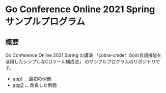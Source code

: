 # Go Conference Online 2021 Spring サンプルプログラム

## 概要

Go Conference Online 2021 Spring の講演
「cobra-cmder: Goの言語機能を活用したシンプルなCLIツール構成法」
のサンプルプログラムのリポジトリです。

- [app1](app1) ... 最初の例題
- [app2](app2) ... 改良した例題
